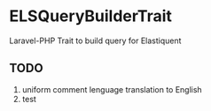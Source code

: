 # ELSQueryBuilderTrait
Laravel-PHP Trait to build query for Elastiquent

## TODO

 1. uniform comment lenguage translation to English
 2. test

